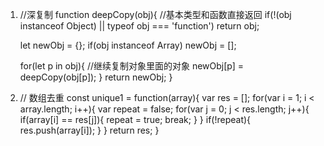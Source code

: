 1.  //深复制
	function deepCopy(obj){
	  //基本类型和函数直接返回
	  if(!(obj instanceof Object) || typeof obj === 'function') return obj;

	  let newObj = {};
	  if(obj instanceof Array) newObj = [];

	  for(let p in obj){
	    //继续复制对象里面的对象
	    newObj[p] = deepCopy(obj[p]);
	  }
	  return newObj;
	}

2.  // 数组去重
	const unique1 = function(array){
	     var res = [];
	     for(var i = 1; i < array.length; i++){
	         var repeat = false;
	         for(var j = 0; j < res.length; j++){
	             if(array[i] == res[j]){
	                 repeat = true;
	                 break;
	             }
	         }
	         if(!repeat){
	             res.push(array[i]);
	         }
	     }
	     return res;
	 }